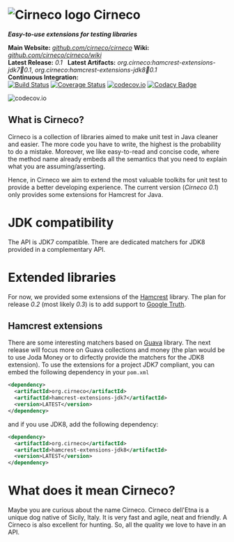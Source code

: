 # ![Cirneco logo](https://raw.github.com/cirneco/cirneco/master/Cirneco.png) Cirneco

***Easy-to-use extensions for testing libraries***

**Main Website:** *[github.com/cirneco/cirneco](http://github.com/cirneco/cirneco/)*
**Wiki:** *[github.com/cirneco/cirneco/wiki](http://github.com/cirneco/cirneco/wiki)*
<br /> **Latest Release:** *0.1* &nbsp;
**Latest Artifacts:** *org.cirneco:hamcrest-extensions-jdk7:jar:0.1*, *org.cirneco:hamcrest-extensions-jdk8:jar:0.1* <br />
**Continuous Integration:** <br />
[![Build Status](https://travis-ci.org/cirneco/cirneco.svg?branch=master)](https://travis-ci.org/cirneco/cirneco) [![Coverage Status](https://coveralls.io/repos/cirneco/cirneco/badge.svg?branch=master&service=github)](https://coveralls.io/github/cirneco/cirneco?branch=master) [![codecov.io](https://codecov.io/github/cirneco/cirneco/coverage.svg?branch=master)](https://codecov.io/github/cirneco/cirneco?branch=master)
[![Codacy Badge](https://api.codacy.com/project/badge/grade/7a4364b93df6473fb18a597e900edceb)](https://www.codacy.com/app/roberto-trunfio/cirneco)

![codecov.io](https://codecov.io/github/cirneco/cirneco/branch.svg?branch=master)

## What is Cirneco?

Cirneco is a collection of libraries aimed to make unit test in Java cleaner and easier.
The more code you have to write, the highest is the probability to do a mistake. Moreover,
we like easy-to-read and concise code, where the method name already embeds all the semantics that you
need to explain what you are assuming/asserting.

Hence, in Cirneco we aim to extend the most valuable toolkits for  unit test to provide a better developing experience.
The current version (*Cirneco 0.1*) only provides some extensions for Hamcrest for Java.

# JDK compatibility
The API is JDK7 compatible.
There are dedicated matchers for JDK8 provided in a complementary API.


# Extended libraries
For now, we provided some extensions of the [Hamcrest](https://github.com/hamcrest/JavaHamcrest) library. The plan for release *0.2* (most likely *0.3*) is to add support to [Google Truth](https://github.com/google/truth).

## Hamcrest extensions
There are some interesting matchers based on [Guava](https://github.com/google/guava) library. The next release will focus more on Guava collections and money (the plan would be to use Joda Money or to dirfectly provide the matchers for the JDK8 extension).
To use the extensions for a project JDK7 compliant, you can embed the following dependency in your `pom.xml`
```xml
<dependency>
  <artifactId>org.cirneco</artifactId>
  <artifactId>hamcrest-extensions-jdk7</artifactId>
  <version>LATEST</version>
</dependency>
```
and if you use JDK8, add the following dependency:

```xml
<dependency>
  <artifactId>org.cirneco</artifactId>
  <artifactId>hamcrest-extensions-jdk8</artifactId>
  <version>LATEST</version>
</dependency>
```


# What does it mean Cirneco?
Maybe you are curious about the name Cirneco. Cirneco dell'Etna is a unique dog native of Sicily, Italy.
It is very fast and agile, neat and friendly. A Cirneco is also excellent for hunting. So, all the quality
we love to have in an API.
